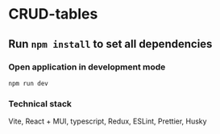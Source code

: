 # CRUD-tables

## Run `npm install` to set all dependencies

### Open application in development mode

```
npm run dev
```

### Technical stack

Vite, React + MUI, typescript, Redux, ESLint, Prettier, Husky
